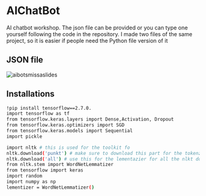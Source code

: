 # AIChatBot
AI chatbot workshop. The json file can be provided or you can type one yourself following the code in the repository. I made two files of the same project, so it is easier if people need the Python file version of it
 



## JSON file
![aibotsmissaslides](https://github.com/FrancoRamirezz/AIChatBot/assets/96508706/0c0a2dff-1d15-4207-995d-788f82496785)

## Installations
```bash
!pip install tensorflow==2.7.0.
import tensorflow as tf
from tensorflow.keras.layers import Dense,Activation, Dropout
from tensorflow.keras.optimizers import SGD
from tensorflow.keras.models import Sequential
import pickle

import nltk # this is used for the toolkit fo
nltk.download('punkt') # make sure to download this part for the tokenzaton part
nltk.download('all') # use this for the lementazier for all the nlkt downloads
from nltk.stem import WordNetLemmatizer
from tensorflow import keras
import random
import numpy as np
lementizer = WordNetLemmatizer()
